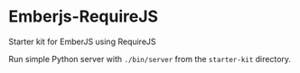 Emberjs-RequireJS
=================

Starter kit for EmberJS using RequireJS

Run simple Python server with `./bin/server` from the `starter-kit` directory.

